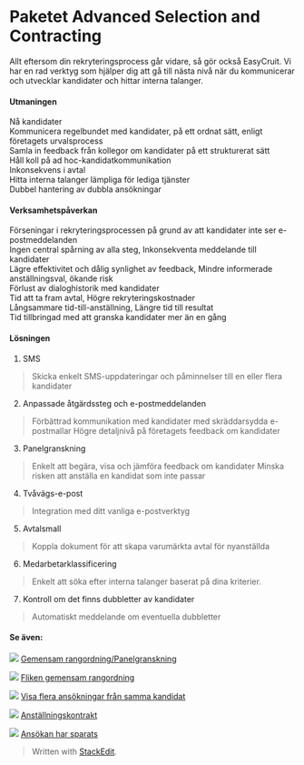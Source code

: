 
# Paketet Advanced Selection and Contracting

Allt eftersom din rekryteringsprocess går vidare, så gör också EasyCruit. Vi har en rad verktyg som hjälper dig att gå till nästa nivå när du kommunicerar och utvecklar kandidater och hittar interna talanger.

#### Utmaningen
<p>Nå kandidater<br>
Kommunicera regelbundet med kandidater, på ett ordnat sätt, enligt företagets urvalsprocess<br>
Samla in feedback från kollegor om kandidater på ett strukturerat sätt<br>
Håll koll på ad hoc-kandidatkommunikation<br>
Inkonsekvens i avtal<br>
Hitta interna talanger lämpliga för lediga tjänster<br>
Dubbel hantering av dubbla ansökningar</p>

#### Verksamhetspåverkan
<p>Förseningar i rekryteringsprocessen på grund av att kandidater inte ser e-postmeddelanden<br>
Ingen central spårning av alla steg, 
Inkonsekventa meddelande till kandidater<br>
Lägre effektivitet och dålig synlighet av feedback,
Mindre informerade anställningsval, ökande risk<br>
Förlust av dialoghistorik med kandidater<br> 
Tid att ta fram avtal,   
Högre rekryteringskostnader<br>
Långsammare tid-till-anställning, Längre tid till resultat<br>
Tid tillbringad med att granska kandidater mer än en gång</p>

#### Lösningen
1. SMS
> Skicka enkelt SMS-uppdateringar och påminnelser till en eller flera kandidater

2. Anpassade åtgärdssteg och e-postmeddelanden
> Förbättrad kommunikation med kandidater med skräddarsydda e-postmallar
> Högre detaljnivå på företagets feedback om kandidater

3. Panelgranskning
>Enkelt att begära, visa och jämföra feedback om kandidater
>Minska risken att anställa en kandidat som inte passar

4. Tvåvägs-e-post
> Integration med ditt vanliga e-postverktyg

5. Avtalsmall
> Koppla dokument för att skapa varumärkta avtal för nyanställda

6. Medarbetarklassificering
> Enkelt att söka efter interna talanger baserat på dina kriterier. 

7. Kontroll om det finns dubbletter av kandidater
> Automatiskt meddelande om eventuella dubbletter


#### Se även:

![](https://ci6.googleusercontent.com/proxy/-22dcnzbmvcvXC1qchy37X8HqOnNdtVQdmbUT6hxKRWKcyRxuLMETprSllOz-gcmI3U7kiFm9tHNq8oqYLIlqurrO4c=s0-d-e1-ft#http://../Resources/Images/icon-document-link.png)  [Gemensam rangordning/Panelgranskning](https://www.google.com/url?q=http://collaborative_rating_panel_review.htm&source=gmail-html&ust=1635934225622000&usg=AFQjCNEVFYEWi4X-kEFfHCakZmbkmaDpjw)

![](https://ci6.googleusercontent.com/proxy/-22dcnzbmvcvXC1qchy37X8HqOnNdtVQdmbUT6hxKRWKcyRxuLMETprSllOz-gcmI3U7kiFm9tHNq8oqYLIlqurrO4c=s0-d-e1-ft#http://../Resources/Images/icon-document-link.png)  [Fliken gemensam rangordning](https://www.google.com/url?q=http://collaborative_rating_tab.htm&source=gmail-html&ust=1635934225622000&usg=AFQjCNFZu3BnYif8ji7sLHssFCpX1-lZ6A)

![](https://ci6.googleusercontent.com/proxy/-22dcnzbmvcvXC1qchy37X8HqOnNdtVQdmbUT6hxKRWKcyRxuLMETprSllOz-gcmI3U7kiFm9tHNq8oqYLIlqurrO4c=s0-d-e1-ft#http://../Resources/Images/icon-document-link.png)  [Visa flera ansökningar från samma kandidat](https://www.google.com/url?q=http://viewing_a_candidates_multiple_applications.htm&source=gmail-html&ust=1635934225622000&usg=AFQjCNGdfJnCIhp8-EFksdGg8QQl4qsrQA)

![](https://ci6.googleusercontent.com/proxy/-22dcnzbmvcvXC1qchy37X8HqOnNdtVQdmbUT6hxKRWKcyRxuLMETprSllOz-gcmI3U7kiFm9tHNq8oqYLIlqurrO4c=s0-d-e1-ft#http://../Resources/Images/icon-document-link.png)  [Anställningskontrakt](https://www.google.com/url?q=http://employment_contacts.htm&source=gmail-html&ust=1635934225623000&usg=AFQjCNFENrF4BVW0Z2DgTnb62N7L3lAVEw)

![](https://ci6.googleusercontent.com/proxy/-22dcnzbmvcvXC1qchy37X8HqOnNdtVQdmbUT6hxKRWKcyRxuLMETprSllOz-gcmI3U7kiFm9tHNq8oqYLIlqurrO4c=s0-d-e1-ft#http://../Resources/Images/icon-document-link.png)  [Ansökan har sparats](https://www.google.com/url?q=http://application_saved.htm&source=gmail-html&ust=1635934225623000&usg=AFQjCNElhMZcNnESu-zxG2x7my-d3ymbUg)
> Written with [StackEdit](https://stackedit.io/).
<!--stackedit_data:
eyJoaXN0b3J5IjpbMTU4MTgzODIwNSwtMTA2ODIyNTg0NiwtMT
UzMTUzNzk0Ml19
-->